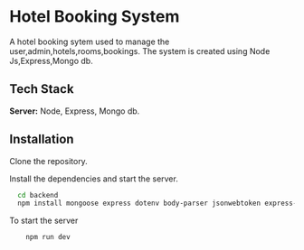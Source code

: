 # Hotel Booking System 

A hotel booking sytem used to manage the user,admin,hotels,rooms,bookings. 
The system is created using Node Js,Express,Mongo db.

## Tech Stack



**Server:** Node, Express, Mongo db.


## Installation

Clone the repository.

Install the dependencies and start the server.
```bash
  cd backend
  npm install mongoose express dotenv body-parser jsonwebtoken express-validator.
```
To start the server
```bash
    npm run dev
```
